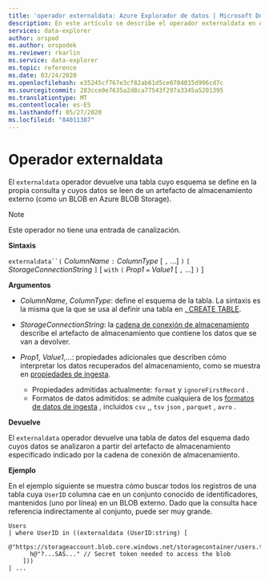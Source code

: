 ```yaml
---
title: 'operador externaldata: Azure Explorador de datos | Microsoft Docs'
description: En este artículo se describe el operador externaldata en Azure Explorador de datos.
services: data-explorer
author: orspod
ms.author: orspodek
ms.reviewer: rkarlin
ms.service: data-explorer
ms.topic: reference
ms.date: 03/24/2020
ms.openlocfilehash: e35245cf767e3cf82ab61d5ce0704015d996cd7c
ms.sourcegitcommit: 283cce0e7635a2d8ca77543f297a3345a5201395
ms.translationtype: MT
ms.contentlocale: es-ES
ms.lasthandoff: 05/27/2020
ms.locfileid: "84011387"
---
```

# <a name="externaldata-operator"></a>Operador externaldata

El `externaldata` operador devuelve una tabla cuyo esquema se define en la propia consulta y cuyos datos se leen de un artefacto de almacenamiento externo (como un BLOB en Azure BLOB Storage).

> [!NOTE]
> Este operador no tiene una entrada de canalización.

**Sintaxis**

`externaldata``(` *ColumnName* `:` *ColumnType* [ `,` ...] `)` `[` *StorageConnectionString* `]` [ `with` `(` *Prop1* `=` *Value1* [ `,` ...] `)` ]

**Argumentos**

* *ColumnName*, *ColumnType*: define el esquema de la tabla.
  La sintaxis es la misma que la que se usa al definir una tabla en [. CREATE TABLE](../management/create-table-command.md).

* *StorageConnectionString*: la [cadena de conexión de almacenamiento](../api/connection-strings/storage.md) describe el artefacto de almacenamiento que contiene los datos que se van a devolver.

* *Prop1*, *Value1*,...: propiedades adicionales que describen cómo interpretar los datos recuperados del almacenamiento, como se muestra en [propiedades de ingesta](../../ingestion-properties.md).
    * Propiedades admitidas actualmente: `format` y `ignoreFirstRecord` .
    * Formatos de datos admitidos: se admite cualquiera de los [formatos de datos de ingesta](../../ingestion-supported-formats.md) , incluidos `csv` ,, `tsv` `json` , `parquet` , `avro` .

**Devuelve**

El `externaldata` operador devuelve una tabla de datos del esquema dado cuyos datos se analizaron a partir del artefacto de almacenamiento especificado indicado por la cadena de conexión de almacenamiento.

**Ejemplo**

En el ejemplo siguiente se muestra cómo buscar todos los registros de una tabla cuya `UserID` columna cae en un conjunto conocido de identificadores, mantenidos (uno por línea) en un BLOB externo.
Dado que la consulta hace referencia indirectamente al conjunto, puede ser muy grande.

```
Users
| where UserID in ((externaldata (UserID:string) [
    @"https://storageaccount.blob.core.windows.net/storagecontainer/users.txt"
      h@"?...SAS..." // Secret token needed to access the blob
    ]))
| ...
```